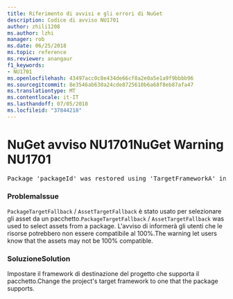 ```yaml
---
title: Riferimento di avvisi e gli errori di NuGet
description: Codice di avviso NU1701
author: zhili1208
ms.author: lzhi
manager: rob
ms.date: 06/25/2018
ms.topic: reference
ms.reviewer: anangaur
f1_keywords:
- NU1701
ms.openlocfilehash: 43497acc0c8e434de66cf8a2e0a5e1a9f9bbbb96
ms.sourcegitcommit: 8e3546ab630a24cde8725610b6a68f8eb87afa47
ms.translationtype: MT
ms.contentlocale: it-IT
ms.lasthandoff: 07/05/2018
ms.locfileid: "37844218"
---
```

# <a name="nuget-warning-nu1701"></a><span data-ttu-id="5abbd-103">NuGet avviso NU1701</span><span class="sxs-lookup"><span data-stu-id="5abbd-103">NuGet Warning NU1701</span></span>

<pre>Package 'packageId' was restored using 'TargetFrameworkA' instead the project target framework 'TargetFrameworkB'. This package may not be fully compatible with your project.</pre>

### <a name="issue"></a><span data-ttu-id="5abbd-104">Problema</span><span class="sxs-lookup"><span data-stu-id="5abbd-104">Issue</span></span>
<span data-ttu-id="5abbd-105">`PackageTargetFallback` / `AssetTargetFallback` è stato usato per selezionare gli asset da un pacchetto.</span><span class="sxs-lookup"><span data-stu-id="5abbd-105">`PackageTargetFallback` / `AssetTargetFallback` was used to select assets from a package.</span></span> <span data-ttu-id="5abbd-106">L'avviso di informerà gli utenti che le risorse potrebbero non essere compatibile al 100%.</span><span class="sxs-lookup"><span data-stu-id="5abbd-106">The warning let users know that the assets may not be 100% compatible.</span></span>

### <a name="solution"></a><span data-ttu-id="5abbd-107">Soluzione</span><span class="sxs-lookup"><span data-stu-id="5abbd-107">Solution</span></span>
<span data-ttu-id="5abbd-108">Impostare il framework di destinazione del progetto che supporta il pacchetto.</span><span class="sxs-lookup"><span data-stu-id="5abbd-108">Change the project's target framework to one that the package supports.</span></span>